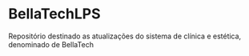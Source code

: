 # BellaTechLPS
Repositório destinado as atualizações do sistema de clínica e estética, denominado de BellaTech
